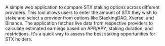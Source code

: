 A simple web application to compare STX staking options across different providers. This tool allows users to enter the amount of STX they wish to stake and select a provider from options like StackingDAO, Xverse, and Binance. The application fetches live data from respective providers to calculate estimated earnings based on APR/APY, staking duration, and restrictions. It's a quick way to assess the best staking opportunities for STX holders.
